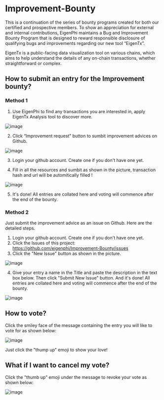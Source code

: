 # Improvement-Bounty

This is a continuation of the series of bounty programs created for both our certified and prospective members.  To show an appreciation for external and internal contributions, EigenPhi maintains a Bug and Improvement Bounty Program that is designed to reward responsible disclosure of qualifying bugs and improvements regarding our new tool “EigenTx”. 

EigenTx is a public-facing data visualization tool on various chains, which aims to help understand the details of any on-chain transactions, whether straightforward or complex. 

## How to submit an entry for the Improvement bounty?
### Method 1
1. Use EigenPhi to find any transactions you are interested in, apply EigenTx Analysis tool to discover more.

![image](https://user-images.githubusercontent.com/106327351/190993527-5e0fc7b7-4da8-4d7c-947b-be5bb4ae304c.png)

2. Click “Improvement request" button to sumbit improvement advices on Github.

![image](https://user-images.githubusercontent.com/106327351/190993759-7c5b1a44-eb21-48c0-957b-29182471f2ad.png)

3. Login your github account. Create one if you don't have one yet.

4. Fill in all the resources and sumbit as shown in the picture, transaction hash and url will be automitically filled !

![image](https://user-images.githubusercontent.com/106327351/190995759-39c8dd57-2f2e-40e8-a220-817f106fe4de.png)

5. It's done! All entries are collated here and voting will commence after the end of the bounty.


### Method 2
Just submit the improvement advice as an issue on Github. Here are the detailed steps.
1. Login your github account. Create one if you don't have one yet.
2. Click the Issues of this project: https://github.com/eigenphi/Improvement-Bounty/issues 
3. Click the "New Issue" button as shown in the picture.

![image](https://telegra.ph/file/3dbd7315400ada163f2bc.png)

4. Give your entry a name in the Title and paste the description in the text box below. Then click "Submit New Issue" button. And it's done!
All entries are collated here and voting will commence after the end of the bounty.

![image](https://telegra.ph/file/ff982ed8c0afd5982ae89.png)


## How to vote?

Click the smiley face of the message containing the entry you will like to vote for as shown below:

![image](https://telegra.ph/file/1f5e4cb5fff0158702838.png)

Just click the "thump up" emoji to show your love!

## What if I want to cancel my vote?

Click the "thumb up" emoji under the message to revoke your vote as shown below:

![image](https://telegra.ph/file/da57a7bdcb301073aaa9c.png)
